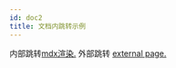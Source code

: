 ```yaml
---
id: doc2
title: 文档内跳转示例
---
```


内部跳转[mdx渲染.](mdx.md) 外部跳转 [external page.](http://www.example.com)
